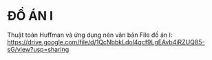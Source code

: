 # ĐỒ ÁN I
Thuật toán Huffman và ứng dụng nén văn bản
File đồ án I: https://drive.google.com/file/d/1QcNbbkLdol4qcf9LgEAvb4iRZUQ85-sG/view?usp=sharing 

